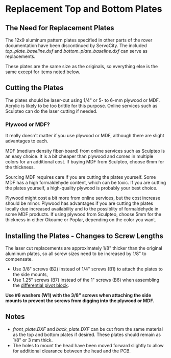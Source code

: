 # Replacement Top and Bottom Plates

## The Need for Replacement Plates
The 12x9 aluminum pattern plates specified in other parts of the rover documentation have been discontinued by ServoCity. The included *top\_plate\_baseline.dxf* and *bottom\_plate\_baseline.dxf* can serve as replacements.

These plates are the same size as the originals, so everything else is the same except for items noted below.

## Cutting the Plates
The plates should be laser-cut using 1/4" or 5- to 6-mm plywood or MDF. Acrylic is likely to be too brittle for this purpose. Online services such as Sculpteo can do the laser cutting if needed.

### Plywood or MDF?
It really doesn't matter if you use plywood or MDF, although there are slight advantages to each.

MDF (medium density fiber-board) from online services such as Sculpteo is an easy choice. It is a bit cheaper than plywood and comes in multiple colors for an additional cost. If buying MDF from Sculpteo, choose 6mm for the thickness. 

Sourcing MDF requires care if you are cutting the plates yourself. Some MDF has a high formaldehyde content, which can be toxic. If you are cutting the plates yourself, a high-quality plywood is probably your best choice. 

Plywood might cost a bit more from online services, but the cost increase should be minor. Plywood has advantages if you are cutting the plates locally due increased availability and to the possiblity of formaldehyde in some MDF products. If using plywood from Sculpteo, choose 5mm for the thickness in either Okoume or Poplar, depending on the color you want. 

## Installing the Plates - Changes to Screw Lengths
The laser cut replacements are approximately 1/8" thicker than the original aluminum plates, so all screw sizes need to be increased by 1/8" to compensate.

* Use 3/8" screws (B2) instead of 1/4" screws (B1) to attach the plates to the side mounts, 
* Use 1.25" screws (B7) instead of the 1" screws (B6) when assembling the [differential pivot block](../differential_pivot/README.md>). 

**Use #6 washers (W1) with the 3/8" screws when attaching the side mounts to prevent the screws from digging into the plywood or MDF.**

## Notes
* *front\_plate.DXF* and *back_plate.DXF* can be cut from the same material as the top and bottom plates if desired. These plates should remain as 1/8" or 3 mm thick.
* The holes to mount the head have been moved forward slightly to allow for additional clearance between the head and the PCB.  



